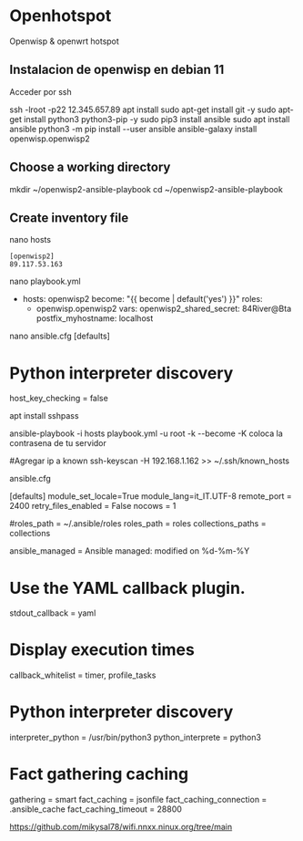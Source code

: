 # Openhotspot
Openwisp &amp; openwrt hotspot

## Instalacion de openwisp en debian 11
Acceder por ssh

ssh -lroot -p22 12.345.657.89
apt install sudo
apt-get install git -y
sudo apt-get install python3 python3-pip -y
sudo pip3 install ansible
sudo apt install ansible
python3 -m pip install --user ansible
ansible-galaxy install openwisp.openwisp2

## Choose a working directory
mkdir ~/openwisp2-ansible-playbook
cd ~/openwisp2-ansible-playbook

## Create inventory file
nano hosts
```
[openwisp2]
89.117.53.163
```

nano playbook.yml

- hosts: openwisp2
  become: "{{ become | default('yes') }}"
  roles:
    - openwisp.openwisp2
  vars:
    openwisp2_shared_secret: 84River@Bta
    postfix_myhostname: localhost

nano ansible.cfg
[defaults]
# Python interpreter discovery
host_key_checking = false

apt install sshpass

ansible-playbook -i hosts playbook.yml -u root -k --become -K
coloca la contrasena de tu servidor

#Agregar ip a known
ssh-keyscan -H 192.168.1.162 >> ~/.ssh/known_hosts

ansible.cfg

[defaults]
module_set_locale=True
module_lang=it_IT.UTF-8
remote_port    = 2400
retry_files_enabled = False
nocows = 1

#roles_path = ~/.ansible/roles
roles_path = roles
collections_paths = collections


ansible_managed = Ansible managed: modified on %d-%m-%Y

# Use the YAML callback plugin.
stdout_callback = yaml

# Display execution times
callback_whitelist = timer, profile_tasks

# Python interpreter discovery
interpreter_python = /usr/bin/python3
python_interprete = python3

# Fact gathering caching
gathering = smart
fact_caching = jsonfile
fact_caching_connection = .ansible_cache
fact_caching_timeout = 28800

https://github.com/mikysal78/wifi.nnxx.ninux.org/tree/main
